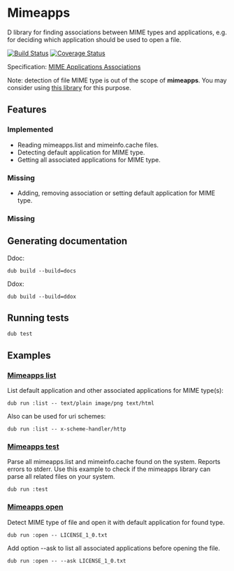 # Mimeapps

D library for finding associations between MIME types and applications, e.g. for deciding which application should be used to open a file.

[![Build Status](https://travis-ci.org/MyLittleRobo/mimeapps.svg?branch=master)](https://travis-ci.org/MyLittleRobo/mimeapps) [![Coverage Status](https://coveralls.io/repos/github/MyLittleRobo/mimeapps/badge.svg?branch=master)](https://coveralls.io/github/MyLittleRobo/mimeapps?branch=master)

Specification: [MIME Applications Associations](https://www.freedesktop.org/wiki/Specifications/mime-apps-spec/)

Note: detection of file MIME type is out of the scope of **mimeapps**. You may consider using [this library](https://github.com/MyLittleRobo/mime) for this purpose.

## Features

### Implemented

* Reading mimeapps.list and mimeinfo.cache files.
* Detecting default application for MIME type.
* Getting all associated applications for MIME type.

### Missing

* Adding, removing association or setting default application for MIME type.

### Missing

## Generating documentation

Ddoc:

    dub build --build=docs
    
Ddox:

    dub build --build=ddox
    
## Running tests

    dub test

## Examples

### [Mimeapps list](examples/list/source/app.d)

List default application and other associated applications for MIME type(s):

    dub run :list -- text/plain image/png text/html

Also can be used for uri schemes:

    dub run :list -- x-scheme-handler/http

### [Mimeapps test](examples/test/source/app.d)

Parse all mimeapps.list and mimeinfo.cache found on the system. Reports errors to stderr.
Use this example to check if the mimeapps library can parse all related files on your system.

    dub run :test
    
### [Mimeapps open](examples/test/source/app.d)

Detect MIME type of file and open it with default application for found type.

    dub run :open -- LICENSE_1_0.txt

Add option --ask to list all associated applications before opening the file.

    dub run :open -- --ask LICENSE_1_0.txt

